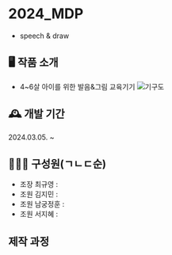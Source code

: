 # 2024_MDP
- speech & draw

## 🖥 작품 소개
- 4~6살 아이를 위한 발음&그림 교육기기
![기구도](https://github.com/Leegyu66/2024_MDP/assets/96297784/855c1e5d-15aa-4a5d-84f6-20f6823f7371)


## 🕰 개발 기간
2024.03.05. ~ 

## 👨‍👦‍👦 구성원(ㄱㄴㄷ순)
- 조장 최규영 :
- 조원 김지민 :
- 조원 남궁정훈 :
- 조원 서지혜 :

## 제작 과정
